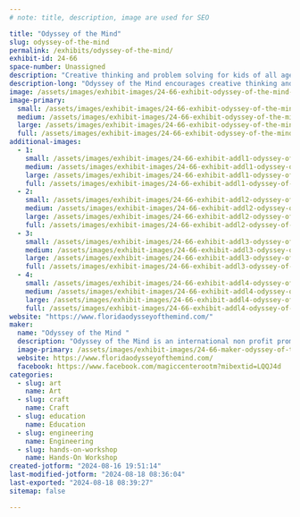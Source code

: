 ```yaml
---
# note: title, description, image are used for SEO

title: "Odyssey of the Mind"
slug: odyssey-of-the-mind
permalink: /exhibits/odyssey-of-the-mind/
exhibit-id: 24-66
space-number: Unassigned
description: "Creative thinking and problem solving for kids of all ages. Form a team today. "
description-long: "Odyssey of the Mind encourages creative thinking and problem solving in a team environment. Our booth will display items made by team members. We will also crush balsa wood structures every hour. We will have a make and take mask craft. "
image: /assets/images/exhibit-images/24-66-exhibit-odyssey-of-the-mind-img-0685-large.jpeg
image-primary: 
  small: /assets/images/exhibit-images/24-66-exhibit-odyssey-of-the-mind-img-0685-small.jpeg
  medium: /assets/images/exhibit-images/24-66-exhibit-odyssey-of-the-mind-img-0685-medium.jpeg
  large: /assets/images/exhibit-images/24-66-exhibit-odyssey-of-the-mind-img-0685-large.jpeg
  full: /assets/images/exhibit-images/24-66-exhibit-odyssey-of-the-mind-img-0685-full.jpeg
additional-images: 
  - 1:
    small: /assets/images/exhibit-images/24-66-exhibit-addl1-odyssey-of-the-mind-img-0646-small.jpeg
    medium: /assets/images/exhibit-images/24-66-exhibit-addl1-odyssey-of-the-mind-img-0646-medium.jpeg
    large: /assets/images/exhibit-images/24-66-exhibit-addl1-odyssey-of-the-mind-img-0646-large.jpeg
    full: /assets/images/exhibit-images/24-66-exhibit-addl1-odyssey-of-the-mind-img-0646-full.jpeg
  - 2:
    small: /assets/images/exhibit-images/24-66-exhibit-addl2-odyssey-of-the-mind-img-0661-small.jpeg
    medium: /assets/images/exhibit-images/24-66-exhibit-addl2-odyssey-of-the-mind-img-0661-medium.jpeg
    large: /assets/images/exhibit-images/24-66-exhibit-addl2-odyssey-of-the-mind-img-0661-large.jpeg
    full: /assets/images/exhibit-images/24-66-exhibit-addl2-odyssey-of-the-mind-img-0661-full.jpeg
  - 3:
    small: /assets/images/exhibit-images/24-66-exhibit-addl3-odyssey-of-the-mind-img-0667-small.jpeg
    medium: /assets/images/exhibit-images/24-66-exhibit-addl3-odyssey-of-the-mind-img-0667-medium.jpeg
    large: /assets/images/exhibit-images/24-66-exhibit-addl3-odyssey-of-the-mind-img-0667-large.jpeg
    full: /assets/images/exhibit-images/24-66-exhibit-addl3-odyssey-of-the-mind-img-0667-full.jpeg
  - 4:
    small: /assets/images/exhibit-images/24-66-exhibit-addl4-odyssey-of-the-mind-img-0692-small.jpeg
    medium: /assets/images/exhibit-images/24-66-exhibit-addl4-odyssey-of-the-mind-img-0692-medium.jpeg
    large: /assets/images/exhibit-images/24-66-exhibit-addl4-odyssey-of-the-mind-img-0692-large.jpeg
    full: /assets/images/exhibit-images/24-66-exhibit-addl4-odyssey-of-the-mind-img-0692-full.jpeg
website: "https://www.floridaodysseyofthemind.com/"
maker: 
  name: "Odyssey of the Mind "
  description: "Odyssey of the Mind is an international non profit promoting creativity and problem solving for students kindergarten through College. "
  image-primary: /assets/images/exhibit-images/24-66-maker-odyssey-of-the-mind-img-2840-medium.jpeg
  website: https://www.floridaodysseyofthemind.com/
  facebook: https://www.facebook.com/magiccenterootm?mibextid=LQQJ4d
categories: 
  - slug: art
    name: Art
  - slug: craft
    name: Craft
  - slug: education
    name: Education
  - slug: engineering
    name: Engineering
  - slug: hands-on-workshop
    name: Hands-On Workshop
created-jotform: "2024-08-16 19:51:14"
last-modified-jotform: "2024-08-18 08:36:04"
last-exported: "2024-08-18 08:39:27"
sitemap: false

---
```

